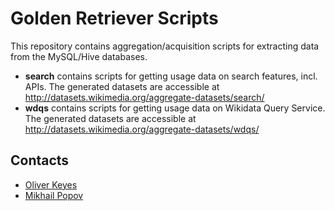 Golden Retriever Scripts
========================

This repository contains aggregation/acquisition scripts for extracting data from the MySQL/Hive databases.

- **search** contains scripts for getting usage data on search features, incl. APIs. The generated datasets are accessible at http://datasets.wikimedia.org/aggregate-datasets/search/
- **wdqs** contains scripts for getting usage data on Wikidata Query Service. The generated datasets are accessible at http://datasets.wikimedia.org/aggregate-datasets/wdqs/

## Contacts

- [Oliver Keyes](https://meta.wikimedia.org/wiki/User:Okeyes_(WMF))
- [Mikhail Popov](https://meta.wikimedia.org/wiki/User:MPopov_(WMF))

